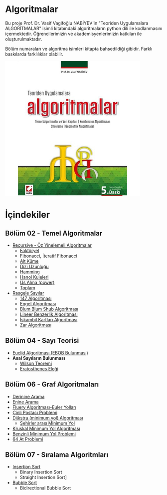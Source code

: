 # Algoritmalar

Bu proje Prof. Dr. Vasif Vagifoğlu NABİYEV'in "Teoriden Uygulamalara ALGORİTMALAR" isimli kitabındaki algoritmaların python dili ile kodlanmasını içermektedir. Öğrencilerimizin ve akademisyenlerimizin katkıları ile oluşturulmaktadır.

Bölüm numaraları ve algoritma isimleri kitapta bahsedildiği gibidir. Farklı baskılarda farklılıklar olabilir.

![Algoritmalar Logo](/images/algoritmalar.jpg)

# İçindekiler

## Bölüm 02 - Temel Algoritmalar
* [Recursive - Öz Yinelemeli Algoritmalar](https://github.com/zyavuz610/algorithms_inKTU/tree/master/Blm02-Temeller%20(Temel%20Algoritmalar)/recursion)
  * [Faktöryel](https://github.com/zyavuz610/algorithms_inKTU/blob/master/Blm02-Temeller%20(Temel%20Algoritmalar)/recursion/Factorial.py)
  * [Fibonacci](https://github.com/zyavuz610/algorithms_inKTU/blob/master/Blm02-Temeller%20(Temel%20Algoritmalar)/recursion/Fibonacci.py), [İteratif Fibonacci](https://github.com/zyavuz610/algorithms_inKTU/blob/master/Blm02-Temeller%20(Temel%20Algoritmalar)/recursion/fibonacci-iterative.py)
  * [Alt Küme](https://github.com/zyavuz610/algorithms_inKTU/blob/master/Blm02-Temeller%20(Temel%20Algoritmalar)/recursion/alt_kume.py)
  * [Dizi Uzunluğu](https://github.com/zyavuz610/algorithms_inKTU/blob/master/Blm02-Temeller%20(Temel%20Algoritmalar)/recursion/dizi_uzunlugu.py)
  * [Hamming](https://github.com/zyavuz610/algorithms_inKTU/blob/master/Blm02-Temeller%20(Temel%20Algoritmalar)/recursion/hamming.py)
  * [Hanoi Kuleleri](https://github.com/zyavuz610/algorithms_inKTU/blob/master/Blm02-Temeller%20(Temel%20Algoritmalar)/recursion/hanoi.py)
  * [Üs Alma (power)](https://github.com/zyavuz610/algorithms_inKTU/blob/master/Blm02-Temeller%20(Temel%20Algoritmalar)/recursion/power.py)
  * [Toplam](https://github.com/zyavuz610/algorithms_inKTU/blob/master/Blm02-Temeller%20(Temel%20Algoritmalar)/recursion/toplam.py)
* [Rasgele Sayılar](https://github.com/zyavuz610/algorithms_inKTU/tree/master/Blm02-Temeller%20(Temel%20Algoritmalar)/random_numbers)
  * [147 Algoritması](https://github.com/zyavuz610/algorithms_inKTU/blob/master/Blm02-Temeller%20(Temel%20Algoritmalar)/random_numbers/147algoritmas%C4%B1.py)
  * [Engel Algoritması](https://github.com/zyavuz610/algorithms_inKTU/blob/master/Blm02-Temeller%20(Temel%20Algoritmalar)/random_numbers/Engel_algoritmas%C4%B1.py)
  * [Blum Blum Shub Algoritması](https://github.com/zyavuz610/algorithms_inKTU/blob/master/Blm02-Temeller%20(Temel%20Algoritmalar)/random_numbers/blumblumshub.py)
  * [Lineer Benzerlik Algoritması](https://github.com/zyavuz610/algorithms_inKTU/blob/master/Blm02-Temeller%20(Temel%20Algoritmalar)/random_numbers/LineerBenzerlikAlgoritmas%C4%B1.py)
  * [İskambil Kartları Algoritması](https://github.com/zyavuz610/algorithms_inKTU/blob/master/Blm02-Temeller%20(Temel%20Algoritmalar)/random_numbers/iskambil_kartlar%C4%B1.py)
  * [Zar Algoritması](https://github.com/zyavuz610/algorithms_inKTU/blob/master/Blm02-Temeller%20(Temel%20Algoritmalar)/random_numbers/rastgelesayi_uretimi(zar_algoritmas%C4%B1).py)
  
## Bölüm 04 - Sayı Teorisi
* [Euclid Algoritması (EBOB Bulunması)](https://github.com/zyavuz610/algorithms_inKTU/blob/master/Blm04-say%C4%B1%20teorisi/euclid%20algoritmas%C4%B1.py)
* **Asal Sayıların Bulunması**
  * [Wilson Teoremi](https://github.com/zyavuz610/algorithms_inKTU/tree/master/Blm04-say%C4%B1%20teorisi)
  * [Eratosthenes Eleği](https://github.com/zyavuz610/algorithms_inKTU/blob/master/Blm04-say%C4%B1%20teorisi/eratosthenes%20ele%C4%9Fi%20ile%20asal%20say%C4%B1%20bulma.py)

## Bölüm 06 - Graf Algoritmaları
* [Derinine Arama](https://github.com/zyavuz610/algorithms_inKTU/blob/master/Blm06-graf-algoritmalar%C4%B1/derinine%20arama.py)
* [Enine Arama](https://github.com/zyavuz610/algorithms_inKTU/blob/master/Blm06-graf-algoritmalar%C4%B1/enine%20arama.py)
* [Fluery Algoritması-Euler Yolları](https://github.com/zyavuz610/algorithms_inKTU/blob/master/Blm06-graf-algoritmalar%C4%B1/fleury%20algoritmas%C4%B1.py)
* [Çinli Postacı Problemi](Blm06-graf-algoritmalar%C4%B1/%C3%87inli%20Postac%C4%B1%20Problemi.py)
* [Dijkstra (minimum yol) Algoritması](Blm06-graf-algoritmalar%C4%B1/Dijkstra%20(minimum%20yol)%20Algoritmas%C4%B1.py)
  * [Şehirler arası Minimum Yol](Blm06-graf-algoritmalar%C4%B1/Dijkstra%20ile%20%C5%9Eehirler%20Aras%C4%B1%20Minimum%20Yol.py)
* [Kruskal Minimum Yol Algoritması](Blm06-graf-algoritmaları/Kruskal_minimum_yol.py)
* [Benzinli Minimum Yol Problemi](Blm06-graf-algoritmaları/benzinli_minimum_yol.py)
* [64 At Problemi](Blm06-graf-algoritmaları/64_at_problemi.py)

## Bölüm 07 - Sıralama Algoritmları
* [Insertion Sort](https://github.com/zyavuz610/algorithms_inKTU/blob/master/Blm07-s%C4%B1ralama/insertionSort.py)
  *  Binary Insertion Sort 
  * Straight Insertion Sort]
* [Bubble Sort](https://github.com/zyavuz610/algorithms_inKTU/blob/master/Blm07-s%C4%B1ralama/bubbleSort.py)  
  * Bidirectional Bubble Sort



